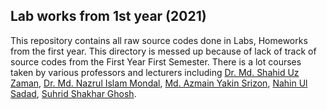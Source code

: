 ## Lab works from 1st year (2021)

This repository contains all raw source codes done in Labs, Homeworks from the first year. This directory is messed up because of lack of track of source codes from the First Year First Semester. There is a lot courses taken by various professors and lecturers including [Dr. Md. Shahid Uz Zaman](https://ruet.ac.bd/szaman22ruet), [Dr. Md. Nazrul Islam Mondal](https://ruet.ac.bd/mondal), [Md. Azmain Yakin Srizon](https://ruet.ac.bd/azmainsrizon), [Nahin Ul Sadad](https://ruet.ac.bd/nahinsd100), [Suhrid Shakhar Ghosh](https://www.cse.ruet.ac.bd/shakhar).
